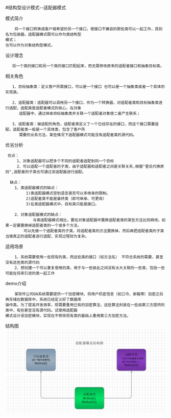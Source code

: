 #结构型设计模式--适配器模式

模式简介
    
        将一个接口转换成客户端希望的另一个接口，使接口不兼容的那些类可以一起工作，其别名为包装器。适配器模式既可以作为类结构型
    模式；
    也可以作为对象结构型模式。

设计理念
        
       将一个类的接口和另一个类的接口匹配起来，而无需修改原来的适配者接口和抽象目标类。

相关角色

       1、目标抽象类：定义客户所需接口，可以是一个接口 也可以是一个抽象类或者一个具体的实现类。
       
       2、适配器类：适配器可以调用另一个接口，作为一个转换器，对适配者类和目标抽象类进行适配，适配类是适配者模式的核心，在对象
          适配器中，通过继承目标抽象类并关联一个适配者对象使二者产生联系；
       
       3、适配者类：被适配的角色，适配者类定义了一个已经存在的接口，而这个接口需要适配。适配者类一般是一个具体类，包含了客户所
          需要的业务方法，某些情况下适配器模式可能没有适配者类的源代码。

优劣分析
     
     优点：
         1、对象适配器可以把多个不同的适配者适配到同一个目标
         2、可以适配一个适配者的子类，由于适配器和适配者之间是关联关系,根据"里氏代换原则",适配者的子类也可通过该适配器进行适配。
      
      缺点：
        1、类适配器模式的缺点：
             1)类适配器模式受到语言是否可以多继承的限制。
             2)适配者类不能是最终类（即可继承、可更改）
             3)在类适配器模式中，目标类只能是接口。
             
        2、对象适配器模式的缺点：
                与类适配器模式相比，要在对象适配器中置换适配者类的某些方法比较麻烦。如果一定要置换掉适配者类的一个或多个方法，
            可以先做一个适配者类的子类，将适配者类的方法置换掉，然后再把适配者类的子类当做真正的适配者进行适配，实现过程较为复杂。
        
适用场景
       
        1、系统需要使用一些现有的类，而这些类的接口（如方法名） 不符合系统的需要，甚至没有这些类的源代码
        2、想创建一个可以重复使用的类，用于与一些彼此之间没有太大关联的一些类，包括一些可能在将来引进的类一起工作
        
demo介绍

        某软件公司OA系统需要提供一个加密模块，将用户机密信息（如口令、邮箱等）加密之后再存储在数据库中，系统已经定义好了数据库
    操作类。为了提高开发效率，现需要重用已有的加密算法，这些算法封装在一些由第三方提供的类中，有些甚至没有源代码。试使用适配器
    模式设计该加密模块，实现在不修改现有类的基础上重用第三方加密方法。
    
结构图    
![](/adapterpatterndemo/src/main/static/structure.jpg)